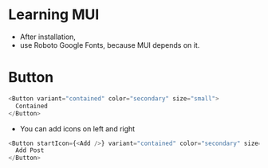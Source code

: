 # Learning MUI

- After installation,
- use Roboto Google Fonts, because MUI depends on it.

# Button

```js
<Button variant="contained" color="secondary" size="small">
  Contained
</Button>
```

- You can add icons on left and right

```js
<Button startIcon={<Add />} variant="contained" color="secondary" size="small">
  Add Post
</Button>
```
